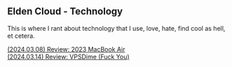 ## Elden Cloud - Technology
This is where I rant about technology that I use, love, hate, find cool as
hell, et cetera.

[(2024.03.08) Review: 2023 MacBook Air](/tech/mba2023.html)</br>
[(2024.03.14) Review: VPSDime (Fuck You)](/tech/vpsdime.html)</br>

